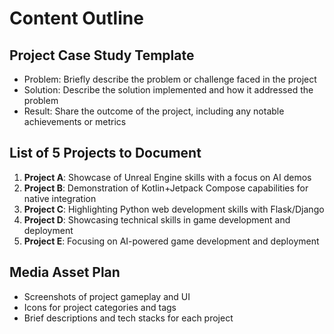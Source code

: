 # Content Outline

## Project Case Study Template

* Problem: Briefly describe the problem or challenge faced in the project
* Solution: Describe the solution implemented and how it addressed the problem
* Result: Share the outcome of the project, including any notable achievements or metrics

## List of 5 Projects to Document

1. **Project A**: Showcase of Unreal Engine skills with a focus on AI demos
2. **Project B**: Demonstration of Kotlin+Jetpack Compose capabilities for native integration
3. **Project C**: Highlighting Python web development skills with Flask/Django
4. **Project D**: Showcasing technical skills in game development and deployment
5. **Project E**: Focusing on AI-powered game development and deployment

## Media Asset Plan

* Screenshots of project gameplay and UI
* Icons for project categories and tags
* Brief descriptions and tech stacks for each project
